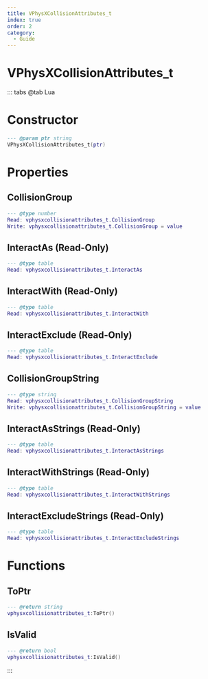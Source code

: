 ```yaml
---
title: VPhysXCollisionAttributes_t
index: true
order: 2
category:
  - Guide
---
```


# VPhysXCollisionAttributes_t

::: tabs
@tab Lua
# Constructor
```lua
--- @param ptr string
VPhysXCollisionAttributes_t(ptr)
```
# Properties
## CollisionGroup 
```lua
--- @type number
Read: vphysxcollisionattributes_t.CollisionGroup
Write: vphysxcollisionattributes_t.CollisionGroup = value
```
## InteractAs (Read-Only)
```lua
--- @type table
Read: vphysxcollisionattributes_t.InteractAs
```
## InteractWith (Read-Only)
```lua
--- @type table
Read: vphysxcollisionattributes_t.InteractWith
```
## InteractExclude (Read-Only)
```lua
--- @type table
Read: vphysxcollisionattributes_t.InteractExclude
```
## CollisionGroupString 
```lua
--- @type string
Read: vphysxcollisionattributes_t.CollisionGroupString
Write: vphysxcollisionattributes_t.CollisionGroupString = value
```
## InteractAsStrings (Read-Only)
```lua
--- @type table
Read: vphysxcollisionattributes_t.InteractAsStrings
```
## InteractWithStrings (Read-Only)
```lua
--- @type table
Read: vphysxcollisionattributes_t.InteractWithStrings
```
## InteractExcludeStrings (Read-Only)
```lua
--- @type table
Read: vphysxcollisionattributes_t.InteractExcludeStrings
```
# Functions
## ToPtr
```lua
--- @return string
vphysxcollisionattributes_t:ToPtr()
```
## IsValid
```lua
--- @return bool
vphysxcollisionattributes_t:IsValid()
```

:::